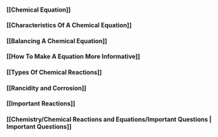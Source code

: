 #### [[Chemical Equation]]
#### [[Characteristics Of A Chemical Equation]]
#### [[Balancing A Chemical Equation]]
#### [[How To Make A Equation More Informative]]
#### [[Types Of Chemical Reactions]]
#### [[Rancidity and Corrosion]]
#### [[Important Reactions]]
#### [[Chemistry/Chemical Reactions and Equations/Important Questions | Important Questions]]
